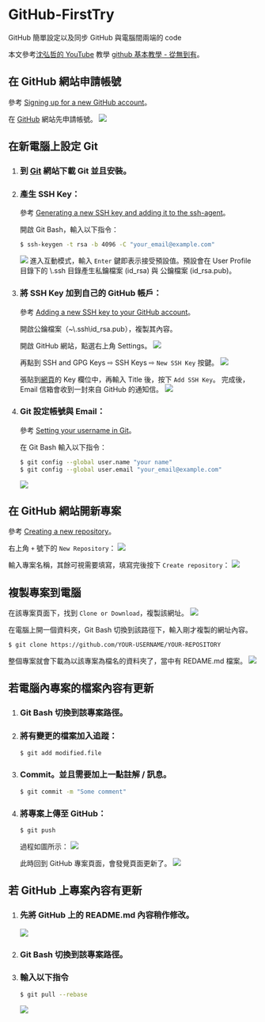 # GitHub-FirstTry

GitHub 簡單設定以及同步 GitHub 與電腦間兩端的 code

本文參考[沈弘哲的 YouTube](https://www.youtube.com/user/blue524326/) 教學 [github 基本教學 - 從無到有](https://www.youtube.com/watch?v=py3n6gF5Y00)。

## 在 GitHub 網站申請帳號

參考 [Signing up for a new GitHub account](https://help.github.com/en/github/getting-started-with-github/signing-up-for-a-new-github-account)。

在 [GitHub](https://github.com/) 網站先申請帳號。
![](.\images\2020-02-02_20-56-25.png)

## 在新電腦上設定 Git

1. ### 到 [Git](https://git-scm.com/downloads) 網站下載 Git 並且安裝。

2. ### 產生 SSH Key：

    參考 [Generating a new SSH key and adding it to the ssh-agent](https://help.github.com/en/github/authenticating-to-github/generating-a-new-ssh-key-and-adding-it-to-the-ssh-agent)。

    開啟 Git Bash，輸入以下指令：

    ```bash
    $ ssh-keygen -t rsa -b 4096 -C "your_email@example.com"
    ```
	![](C:\Users\Doraemon\Desktop\tmp\GitHub-FirstTry\images\2020-02-02_21-14-42.png)
    進入互動模式，輸入 `Enter` 鍵即表示接受預設值。預設會在 User Profile 目錄下的 \\.ssh 目錄產生私鑰檔案 (id_rsa) 與 公鑰檔案 (id_rsa.pub)。
    
3. ### 將 SSH Key 加到自己的 GitHub 帳戶：

	參考 [Adding a new SSH key to your GitHub account](https://help.github.com/en/github/authenticating-to-github/adding-a-new-ssh-key-to-your-github-account)。

	開啟公鑰檔案（~\\.ssh\id_rsa.pub），複製其內容。
	
	開啟 GitHub 網站，點選右上角 Settings。
	![](C:\Users\Doraemon\Desktop\tmp\GitHub-FirstTry\images\2020-02-02_21-37-04.png)
	
	再點到 SSH and GPG Keys ⇨ SSH Keys ⇨ `New SSH Key` 按鍵。
	![](.\images\2020-02-02_21-45-58.png)
	
	張貼到[網頁](https://github.com/settings/ssh/new)的 Key 欄位中，再輸入 Title 後，按下 `Add SSH Key`。
	完成後，Email 信箱會收到一封來自 GitHub 的通知信。
	![](.\images\2020-02-02_22-02-10.png)
	
4. ### Git 設定帳號與 Email：

    參考 [Setting your username in Git](https://help.github.com/en/github/using-git/setting-your-username-in-git)。
    
    在 Git Bash 輸入以下指令：
    ```bash
    $ git config --global user.name "your name"
	$ git config --global user.email "your_email@example.com"
    ```
    ![](C:\Users\Doraemon\Desktop\tmp\GitHub-FirstTry\images\2020-02-02_22-10-22.png)

## 在 GitHub 網站開新專案

參考 [Creating a new repository](https://help.github.com/en/github/creating-cloning-and-archiving-repositories/creating-a-new-repository)。

右上角 `+` 號下的 `New Repository`：
![](.\images\2020-02-02_22-17-04.png)

輸入專案名稱，其餘可視需要填寫，填寫完後按下 `Create repository`：
![](.\images\2020-02-02_22-30-55.png)

## 複製專案到電腦

在該專案頁面下，找到 `Clone or Download`，複製該網址。
![](.\images\2020-02-02_22-37-58.png)

在電腦上開一個資料夾，Git Bash 切換到該路徑下，輸入剛才複製的網址內容。

```bash
$ git clone https://github.com/YOUR-USERNAME/YOUR-REPOSITORY
```

整個專案就會下載為以該專案為檔名的資料夾了，當中有 REDAME.md 檔案。
![](.\images\2020-02-02_23-00-51.png)

## 若電腦內專案的檔案內容有更新

1.  ### Git Bash 切換到該專案路徑。

2.  ### 將有變更的檔案加入追蹤：

    ```bash
    $ git add modified.file
    ```

3.  ### Commit。並且需要加上一點註解 / 訊息。

    ```bash
    $ git commit -m "Some comment"
    ```

4.  ### 將專案上傳至 GitHub：

    ```bash
    $ git push
    ```
    過程如圖所示：
    ![](.\images\2020-02-02_23-58-01.png)

    此時回到 GitHub 專案頁面，會發覺頁面更新了。
    ![](.\images\2020-02-03_00-14-09.png)

## 若 GitHub 上專案內容有更新

1.  ### 先將 GitHub 上的 README.md 內容稍作修改。

	![](.\images\2020-02-03_00-25-27.png)

2.  ### Git Bash 切換到該專案路徑。

3.  ### 輸入以下指令

	```bash
	$ git pull --rebase
	```
	
	![](.\images\2020-02-03_00-28-16.png)